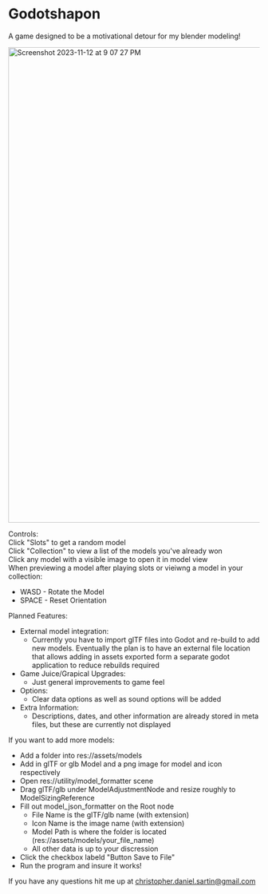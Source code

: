 # Godotshapon
A game designed to be a motivational detour for my blender modeling!

<img width="953" alt="Screenshot 2023-11-12 at 9 07 27 PM" src="https://github.com/ChristopherSartin/Godotshapon/assets/23038176/37cd074e-f924-4dbe-9a59-402a4d5c02f2">

Controls:\
  Click "Slots" to get a random model\
  Click "Collection" to view a list of the models you've already won\
  Click any model with a visible image to open it in model view\
  When previewing a model after playing slots or vieiwng a model in your collection:
  -  WASD - Rotate the Model
  -  SPACE - Reset Orientation
    
Planned Features:
- External model integration:
  - Currently you have to import glTF files into Godot and re-build to add new models. Eventually the plan is to have an external file location that allows adding in assets exported form a separate godot application to reduce rebuilds required
- Game Juice/Grapical Upgrades:
  - Just general improvements to game feel
- Options:
  - Clear data options as well as sound options will be added
- Extra Information:
  - Descriptions, dates, and other information are already stored in meta files, but these are currently not displayed

If you want to add more models:
  - Add a folder into res://assets/models
  - Add in glTF or glb Model and a png image for model and icon respectively
  - Open res://utility/model_formatter scene
  - Drag glTF/glb under ModelAdjustmentNode and resize roughly to ModelSizingReference
  - Fill out model_json_formatter on the Root node
    - File Name is the glTF/glb name (with extension)
    - Icon Name is the image name (with extension)
    - Model Path is where the folder is located (res://assets/models/your_file_name)
    - All other data is up to your discression
  - Click the checkbox labeld "Button Save to File"
  - Run the program and insure it works!

If you have any questions hit me up at christopher.daniel.sartin@gmail.com
